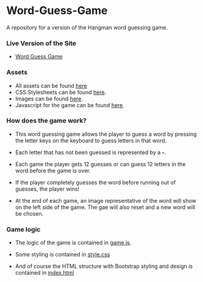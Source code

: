 # Word-Guess-Game

A repository for a version of the Hangman word guessing game.

### Live Version of the Site
* [Word Guess Game](https://mkkiyoi.github.io/Word-Guess-Game)

### Assets

* All assets can be found [here](assets)
* CSS Stylesheets can be found [here](assets/css).
* Images can be found [here](assets/images).
* Javascript for the game can be found [here](assets/js/game.js).

### How does the game work?

* This word guessing game allows the player to guess a word by pressing the letter keys on the keyboard to guess letters in that word. 

* Each letter that has not been guessed is represented by a **-**. 

* Each game the player gets 12 guesses or can guess 12 letters in the word before the game is over. 

* If the player completely guesses the word before running out of guesses, the player wins! 

* At the end of each game, an image representative of the word will show on the left side of the game. The gae will also reset and a new word will be chosen.

### Game logic

 * The logic of the game is contained in [game.js](assets/js/game.js).

 * Some styling is contained in [style.css](assets/css/style.css)

 * And of course the HTML structure with Bootstrap styling and design is contained in [index.html](index.html)
